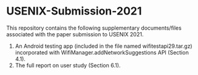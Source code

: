 # USENIX-Submission-2021
This repository contains the following supplementary documents/files associated with the paper submission to USENIX 2021.
1. An Android testing app (included in the file named wifitestapi29.tar.gz) incorporated with WifiManager.addNetworkSuggestions API (Section 4.1).
2. The full report on user study (Section 6.1).
